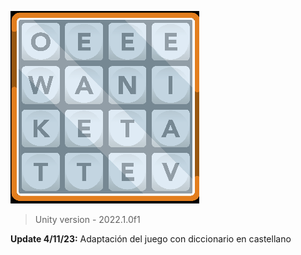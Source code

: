 ![](https://github.com/camilo1962/Buscar-Palabras/blob/main/Assets/Images/portada.png)


> Unity version - 2022.1.0f1

**Update 4/11/23:** Adaptación del juego con diccionario en castellano
